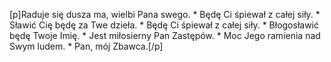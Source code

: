 [p]Raduje się dusza ma, wielbi Pana swego. * Będę Ci śpiewał z całej siły. * Sławić Cię będę za Twe dzieła. * Będę Ci śpiewał z całej siły. * Błogosławić będę Twoje Imię. * Jest miłosierny Pan Zastępów. * Moc Jego ramienia nad Swym ludem. * Pan, mój Zbawca.[/p]